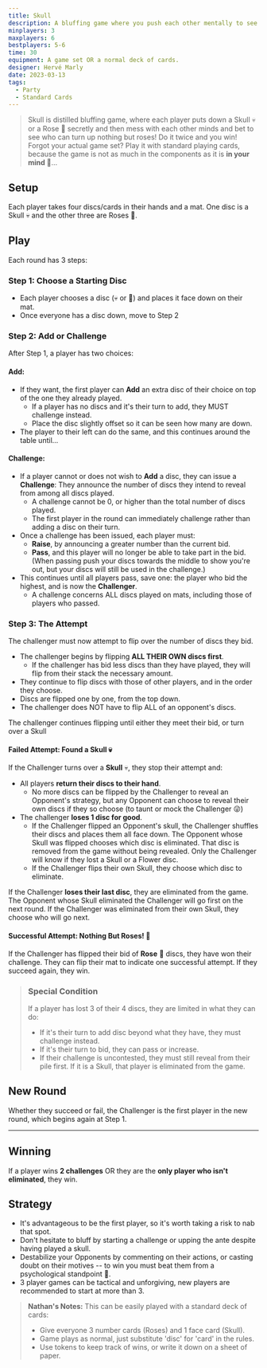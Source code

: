 ```yaml
---
title: Skull
description: A bluffing game where you push each other mentally to see who can turn over the highest number of cards safely.
minplayers: 3
maxplayers: 6
bestplayers: 5-6
time: 30
equipment: A game set OR a normal deck of cards.
designer: Hervé Marly
date: 2023-03-13
tags:
  - Party
  - Standard Cards
---
```


> Skull is distilled bluffing game, where each player puts down a Skull 💀 or a Rose 🌹 secretly and then mess with each other minds and bet to see who can turn up nothing but roses! Do it twice and you win! Forgot your actual game set? Play it with standard playing cards, because the game is not as much in the components as it is **in your mind 🧠**...

## Setup

Each player takes four discs/cards in their hands and a mat. One disc is a Skull 💀 and the other three are Roses 🌹.

## Play

Each round has 3 steps:

### <span class="mark">Step 1:</span> Choose a Starting Disc

- Each player chooses a disc (💀 or 🌹) and places it face down on their mat.
- Once everyone has a disc down, move to Step 2


### <span class="mark">Step 2:</span> Add or Challenge

After Step 1, a player has two choices:

#### Add:

- If they want, the first player can **Add** an extra disc of their choice on top of the one they already played.
    - If a player has no discs and it's their turn to add, they MUST challenge instead.
    - Place the disc slightly offset so it can be seen how many are down.
- The player to their left can do the same, and this continues around the table until...


#### Challenge:

- If a player cannot or does not wish to **Add** a disc, they can issue a **Challenge**: They announce the number of discs they intend to reveal from among all discs played.
    - A challenge cannot be 0, or higher than the total number of discs played.
    - The first player in the round can immediately challenge rather than adding a disc on their turn.
- Once a challenge has been issued, each player must:
    - **Raise**, by announcing a greater number than the current bid.
    - **Pass**, and this player will no longer be able to take part in the bid. (When passing push your discs towards the middle to show you're out, but your discs will still be used in the challenge.)
- This continues until all players pass, save one: the player who bid the highest, and is now the **Challenger**.
    - A challenge concerns ALL discs played on mats, including those of players who passed.


### <span class="mark">Step 3:</span> The Attempt

The challenger must now attempt to flip over the number of discs they bid.

- The challenger begins by flipping **ALL THEIR OWN discs first**.
    - If the challenger has bid less discs than they have played, they will flip from their stack the necessary amount.
- They continue to flip discs with those of other players, and in the order they choose.
- Discs are flipped one by one, from the top down.
- The challenger does NOT have to flip ALL of an opponent's discs.

The challenger continues flipping until either they meet their bid, or turn over a Skull


#### Failed Attempt: Found a Skull 💀

If the Challenger turns over a **Skull** 💀, they stop their attempt and:

- All players **return their discs to their hand**.
    - No more discs can be flipped by the Challenger to reveal an Opponent's strategy, but any Opponent can choose to reveal their own discs if they so choose (to taunt or mock the Challenger 😜)
- The challenger **loses 1 disc for good**.
    - If the Challenger flipped an Opponent's skull, the Challenger shuffles their discs and places them all face down. The Opponent whose Skull was flipped chooses which disc is eliminated. That disc is removed from the game without being revealed. Only the Challenger will know if they lost a Skull or a Flower disc.
    - If the Challenger flips their own Skull, they choose which disc to eliminate.

If the Challenger **loses their last disc**, they are eliminated from the game. The Opponent whose Skull eliminated the Challenger will go first on the next round. If the Challenger was eliminated from their own Skull, they choose who will go next.


#### Successful Attempt: Nothing But Roses! 🌹

If the Challenger has flipped their bid of **Rose** 🌹 discs, they have won their challenge. They can flip their mat to indicate one successful attempt. If they succeed again, they win.

> ### Special Condition
>
> If a player has lost 3 of their 4 discs, they are limited in what they can do:
> - If it's their turn to add disc beyond what they have, they must challenge instead.
> - If it's their turn to bid, they can pass or increase.
> - If their challenge is uncontested, they must still reveal from their pile first. If it is a Skull, that player is eliminated from the game.

## New Round

Whether they succeed or fail, the Challenger is the first player in the new round, which begins again at Step 1.

---

## Winning

If a player wins **2 challenges** OR they are the **only player who isn't eliminated**, they win.

## Strategy

- It's advantageous to be the first player, so it's worth taking a risk to nab that spot.
- Don't hesitate to bluff by starting a challenge or upping the ante despite having played a skull.
- Destabilize your Opponents by commenting on their actions, or casting doubt on their motives -- to win you must beat them from a psychological standpoint 🧠.
- 3 player games can be tactical and unforgiving, new players are recommended to start at more than 3.


> **Nathan's Notes:** This can be easily played with a standard deck of cards:
> - Give everyone 3 number cards (Roses) and 1 face card (Skull).
> - Game plays as normal, just substitute 'disc' for 'card' in the rules.
> - Use tokens to keep track of wins, or write it down on a sheet of paper.
